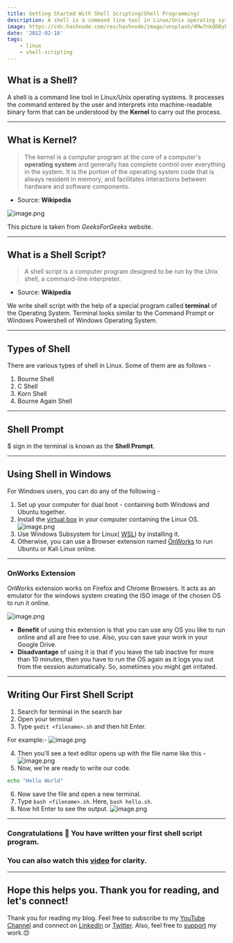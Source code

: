 ```yaml
---
title: Getting Started With Shell Scripting(Shell Programming)
description: A shell is a command line tool in Linux/Unix operating systems. It processes the command entered by the user and interprets into machine-readable...
image: https://cdn.hashnode.com/res/hashnode/image/unsplash/4Mw7nkQDByk/upload/v1645182767347/pLt2r-U2p.jpeg
date: '2022-02-18'
tags: 
    - linux
    - shell-scripting
---
```


## What is a Shell?

A shell is a command line tool in Linux/Unix operating systems. It processes the command entered by the user and interprets into machine-readable binary form that can be understood by the **Kernel** to carry out the process.

---

## What is Kernel?

> The kernel is a computer program at the core of a computer's **operating system** and generally has complete control over everything in the system. It is the portion of the operating system code that is always resident in memory, and facilitates interactions between hardware and software components.
- Source: **Wikipedia**

![image.png](https://cdn.hashnode.com/res/hashnode/image/upload/v1645185232127/gLBXVShdA.png)

This picture is taken from *GeeksForGeeks* website.

---

## What is a Shell Script?

> A shell script is a computer program designed to be run by the Unix shell, a command-line interpreter.
- Source: **Wikipedia**

We write shell script with the help of a special program called **terminal** of the Operating System. Terminal looks similar to the Command Prompt or Windows Powershell of Windows Operating System.

---
## Types of Shell

There are various types of shell in Linux.
Some of them are as follows - 
1. Bourne Shell
2. C Shell 
3. Korn Shell
4. Bourne Again Shell

---
## Shell Prompt

$ sign in the terminal is known as the **Shell Prompt**.

---

## Using Shell in Windows

For Windows users, you can do any of the following - 
1. Set up your computer for dual boot - containing both Windows and Ubuntu together.
2. Install the [virtual box](https://www.virtualbox.org/wiki/Downloads) in your computer containing the Linux OS.
![image.png](https://cdn.hashnode.com/res/hashnode/image/upload/v1645189129153/hizYi9MtK.png)
3. Use Windows Subsystem for Linux( [WSL](https://docs.microsoft.com/en-us/windows/wsl/install)) by installing it.
4. Otherwise, you can use a Browser extension named [OnWorks](https://www.onworks.net/applications/web-extensions/ubuntu-online-extension-for-chrome-and-firefox) to run Ubuntu or Kali Linux online.
---
### OnWorks Extension

OnWorks extension works on Firefox and Chrome Browsers. It acts as an emulator for the windows system creating the ISO image of the chosen OS to run it online. 

![image.png](https://cdn.hashnode.com/res/hashnode/image/upload/v1645186571970/UgjunzjP2.png)

- **Benefit** of using this extension is that you can use any OS you like to run online and all are free to use. Also, you can save your work in your Google Drive.
- **Disadvantage** of using it is that if you leave the tab inactive for more than 10 minutes, then you have to run the OS again as it logs you out from the session automatically. So, sometimes you might get irritated.

---

## Writing Our First Shell Script

1. Search for terminal in the search bar
2. Open your terminal
3. Type `gedit <filename>.sh` and then hit Enter. 

For example:- 
![image.png](https://cdn.hashnode.com/res/hashnode/image/upload/v1645190453984/tW27_sjxX.png)

4. Then you'll see a text editor opens up with the file name like this -
![image.png](https://cdn.hashnode.com/res/hashnode/image/upload/v1645190596412/PTyUvvbhY.png)
5. Now, we're are ready to write our code.
```bash
echo "Hello World"
```
6. Now save the file and open a new terminal.
7. Type `bash <filename>.sh`. Here, `bash hello.sh`.
8. Now hit Enter to see the output. 
![image.png](https://cdn.hashnode.com/res/hashnode/image/upload/v1645190817469/otwgI9Zy7.png)

---
### Congratulations 🎉 You have written your first shell script program.

### You can also watch this [video](https://www.youtube.com/playlist?list=PLEvX_vrDiWMNlvp8NW_IK3kqLK-cIhY53) for clarity.
---

## Hope this helps you. Thank you for reading, and let's connect!
Thank you for reading my blog. Feel free to subscribe to my [YouTube Channel](https://www.youtube.com/channel/UCsuzc8lqAbgUYo4yzpjtfSw) and connect on [LinkedIn](https://www.linkedin.com/in/susmita-dey-15a15a210/) or [Twitter](https://twitter.com/its_SusmitaDey).
Also, feel free to [support](https://susmitadey.hashnode.dev/sponsor) my work.😊
